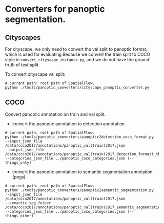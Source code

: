 # Converters for panoptic segmentation.

## Cityscapes

For cityscape, we only need to convert the val split to panoptic format,
which is used for evaluating.Because we convert the train split to COCO style in `convert_cityscape_instance.py`,
and we do not have the ground truth of test split.

To convert cityscape val split:
```shell
# current path: root path of SpatialFlow.
python ./tools/panoptic_converters/cityscape_panoptic_converter.py
```

## COCO

Convert panoptic annotation on train and val split.

* convert the panoptic annotation to detection annotation
```shell
# current path: root path of SpatialFlow.
python ./tools/panoptic_converters/panoptic2detection_coco_format.py
--input_json_file /data/coco2017/annotations/panoptic_val(train)2017.json
--output_json_file /data/coco2017/annotations/panoptic_val(train)2017_detection_format(_things_only).json
--categories_json_file ../panoptic_coco_categories.json (--things_only)
```

* convert the panoptic annotation to semantic segmentation annotation (pngs)
```shell
# current path: root path of SpatialFlow.
python ./tools/panoptic_converters/panoptic2semantic_segmentation.py
--input_json_file /data/coco2017/annotations/panoptic_val(train)2017.json
--semantic_seg_folder /data/coco2017/annotations/panoptic_val(train)2017_semantic_segmentation(_things_other)_pngs
--categories_json_file ../panoptic_coco_categories.json (--things_other)
```
